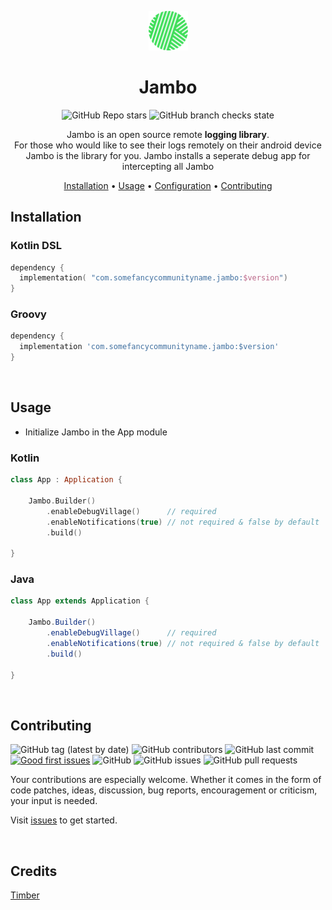 <!-- markdownlint-configure-file {
  "MD013": {
    "code_blocks": false,
    "tables": false
  },
  "MD033": false,
  "MD041": false
} -->

<div align="center">

<p align="center"><img width=12.5% src="/images/logo.svg"></p>

# Jambo

![GitHub Repo stars](https://img.shields.io:/github/stars/MamboBryan/poetree?style=for-the-badge) ![GitHub branch checks state](https://img.shields.io:/github/checks-status/MamboBryan/poetree/develop?style=for-the-badge)


Jambo is an open source remote **logging library**. <br/>
For those who would like to see their logs remotely on their android device Jambo is the library for you. Jambo installs a seperate debug app for intercepting all Jambo 

[Installation](#installation) •
[Usage](#usage) •
[Configuration](#configuration) •
[Contributing](#contributing)

</div>

## Installation

### Kotlin DSL

```kotlin
dependency {
  implementation( "com.somefancycommunityname.jambo:$version")
} 
```

### Groovy
```groovy
dependency {
  implementation 'com.somefancycommunityname.jambo:$version'
} 
```

<br/>

## Usage

- Initialize Jambo in the App module

### Kotlin
```kotlin
class App : Application {

    Jambo.Builder()
        .enableDebugVillage()      // required
        .enableNotifications(true) // not required & false by default 
        .build()

}
```

### Java
```java
class App extends Application {

    Jambo.Builder()
        .enableDebugVillage()      // required
        .enableNotifications(true) // not required & false by default 
        .build()

}
```
<br/>

## Contributing

![GitHub tag (latest by date)](https://img.shields.io:/github/v/tag/MamboBryan/jambo?style=for-the-badge)
![GitHub contributors](https://img.shields.io:/github/contributors/MamboBryan/jambo?style=for-the-badge) ![GitHub last commit](https://img.shields.io:/github/last-commit/MamboBryan/jambo?style=for-the-badge) [![Good first issues](https://img.shields.io/github/issues/MamboBryan/jambo/good%20first%20issue?style=for-the-badge)](https://github.com/MamboBryan/jambo/issues?q=is%3Aissue+is%3Aopen+label%3A%22good+first+issue%22) ![GitHub](https://img.shields.io:/github/license/MamboBryan/jambo?style=for-the-badge) ![GitHub issues](https://img.shields.io:/github/issues-raw/MamboBryan/jambo?style=for-the-badge) ![GitHub pull requests](https://img.shields.io:/github/issues-pr/MamboBryan/jambo?style=for-the-badge) 

Your contributions are especially welcome.
Whether it comes in the form of code patches, ideas, discussion, bug reports, encouragement or criticism, your input is needed.

Visit [issues](https://github.com/MamboBryan/jambo/issues) to get started.

<br/>

## Credits
[Timber](https://github.com/JakeWharton/timber)